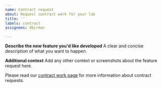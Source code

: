 ```yaml
---
name: Contract request
about: Request contract work for your lab
title: ''
labels: contract
assignees: dbirman

---
```


**Describe the new feature you'd like developed**
A clear and concise description of what you want to happen.

**Additional context**
Add any other context or screenshots about the feature request here.


Please read our [contract work page](https://virtualbrainlab.org/about/contract_us.html) for more information about contract requests.
